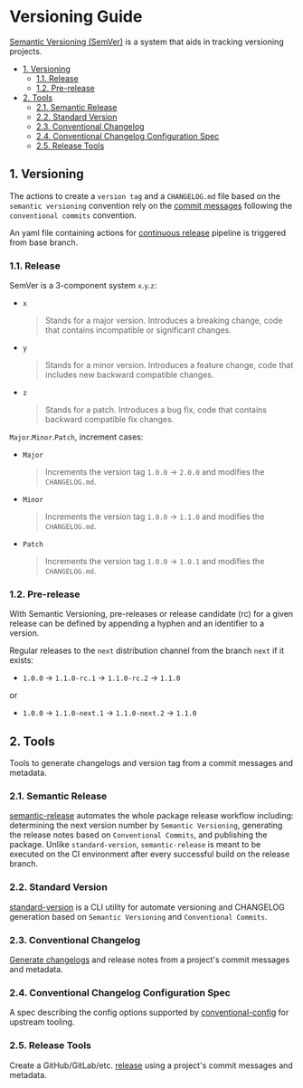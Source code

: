 # Versioning Guide

[Semantic Versioning (SemVer)](../convention/semantic-versioning.md) is a system that aids in tracking versioning projects.

- [1. Versioning](#1-versioning)
  - [1.1. Release](#11-release)
  - [1.2. Pre-release](#12-pre-release)
- [2. Tools](#2-tools)
  - [2.1. Semantic Release](#21-semantic-release)
  - [2.2. Standard Version](#22-standard-version)
  - [2.3. Conventional Changelog](#23-conventional-changelog)
  - [2.4. Conventional Changelog Configuration Spec](#24-conventional-changelog-configuration-spec)
  - [2.5. Release Tools](#25-release-tools)

## 1. Versioning

The actions to create a `version tag` and a `CHANGELOG.md` file based on the `semantic versioning` convention rely on the [commit messages](../guideline/commit-message-guide.md) following the `conventional commits` convention.

An yaml file containing actions for [continuous release](../about/continuous-pipelines.md#15-continuous-release) pipeline is triggered from base branch.

### 1.1. Release

SemVer is a 3-component system `x`.`y`.`z`:

- `x`
  > Stands for a major version. Introduces a breaking change, code that contains incompatible or significant changes.

- `y`
  > Stands for a minor version. Introduces a feature change, code that includes new backward compatible changes.

- `z`
  > Stands for a patch. Introduces a bug fix, code that contains backward compatible fix changes.

`Major`.`Minor`.`Patch`, increment cases:

- `Major`
  > Increments the version tag `1.0.0` -> `2.0.0` and modifies the `CHANGELOG.md`.

- `Minor`
  > Increments the version tag `1.0.0` -> `1.1.0` and modifies the `CHANGELOG.md`.

- `Patch`
  > Increments the version tag `1.0.0` -> `1.0.1` and modifies the `CHANGELOG.md`.

### 1.2. Pre-release

With Semantic Versioning, pre-releases or release candidate (rc) for a given release can be defined by appending a hyphen and an identifier to a version.

Regular releases to the `next` distribution channel from the branch `next` if it exists:

- `1.0.0` -> `1.1.0-rc.1` -> `1.1.0-rc.2` -> `1.1.0`

or

- `1.0.0` -> `1.1.0-next.1` -> `1.1.0-next.2` -> `1.1.0`

## 2. Tools

Tools to generate changelogs and version tag from a commit messages and metadata.

### 2.1. Semantic Release

[semantic-release](https://sentenz.github.io/backup-service/website/semantic-release.gitbook.io/semantic-release/index.html) automates the whole package release workflow including: determining the next version number by `Semantic Versioning`, generating the release notes based on `Conventional Commits`, and publishing the package. Unlike `standard-version`,  `semantic-release` is meant to be executed on the CI environment after every successful build on the release branch.

### 2.2. Standard Version

[standard-version](https://github.com/conventional-changelog/standard-version) is a CLI utility for automate versioning and CHANGELOG generation based on `Semantic Versioning` and `Conventional Commits`.

### 2.3. Conventional Changelog

[Generate changelogs](https://github.com/conventional-changelog/conventional-changelog) and release notes from a project's commit messages and metadata.

### 2.4. Conventional Changelog Configuration Spec

A spec describing the config options supported by [conventional-config](https://github.com/conventional-changelog/conventional-changelog-config-spec) for upstream tooling.

### 2.5. Release Tools

Create a GitHub/GitLab/etc. [release](https://github.com/conventional-changelog/releaser-tools) using a project's commit messages and metadata.

